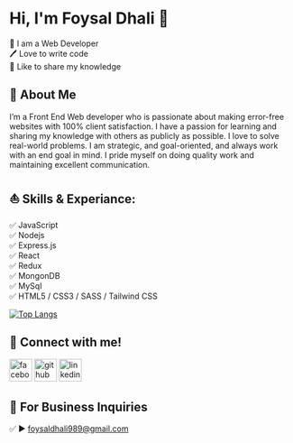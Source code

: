 # Hi, I'm Foysal Dhali 👋

<p>
🦅 I am a Web Developer <br> 
🖊️ Love to write code <br> 
🎤 Like to share my knowledge </p> 


## 🚀 About Me
I’m a Front End Web developer who is passionate about making error-free websites with 100% client satisfaction. I have a passion for learning and sharing my knowledge with others as publicly as possible. I love to solve real-world problems. I am strategic, and goal-oriented, and always work with an end goal in mind. I pride myself on doing quality work and maintaining excellent communication.

## ⛵ Skills & Experiance:
✅ JavaScript <br>
✅ Nodejs <br>
✅ Express.js <br>
✅ React <br>
✅ Redux <br>
✅ MongonDB <br>
✅ MySql <br>
✅ HTML5 / CSS3 / SASS / Tailwind CSS <br>

[![Top Langs](https://github-readme-stats.vercel.app/api/top-langs/?username=DhaliFoysal)](https://github.com/anuraghazra/github-readme-stats)

## 📶 Connect with me!
[<img src='https://camo.githubusercontent.com/2d1ffa69dd491ebeca01b2098cf8233dd09950ff5895abccd5b455ca442abc59/68747470733a2f2f696d672e736869656c64732e696f2f62616467652f46616365626f6f6b2d3138373746323f7374796c653d666f722d7468652d6261646765266c6f676f3d66616365626f6f6b266c6f676f436f6c6f723d7768697465' alt='facebook' height='40'>](https://www.facebook.com/f.foysal.fahim)    [<img src='https://camo.githubusercontent.com/bd2bd127c104ba5c98bb12c70801b075aee1f040009089510f69554300e7ff41/68747470733a2f2f696d672e736869656c64732e696f2f62616467652f4769742d4630353033323f7374796c653d666f722d7468652d6261646765266c6f676f3d676974266c6f676f436f6c6f723d7768697465' alt='github' height='40'>](https://github.com/DhaliFoysal)  [<img src='https://camo.githubusercontent.com/a80d00f23720d0bc9f55481cfcd77ab79e141606829cf16ec43f8cacc7741e46/68747470733a2f2f696d672e736869656c64732e696f2f62616467652f4c696e6b6564496e2d3030373742353f7374796c653d666f722d7468652d6261646765266c6f676f3d6c696e6b6564696e266c6f676f436f6c6f723d7768697465' alt='linkedin' height='40'>](https://www.linkedin.com/in/foysal-dhali-791078298/)  



## 📧 For Business Inquiries 
✅  ► foysaldhali989@gmail.com
